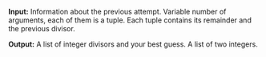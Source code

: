 **Input:** Information about the previous attempt. Variable number of arguments, each of them is a tuple. 
           Each tuple contains its remainder and the previous divisor. 

**Output:** A list of integer divisors and your best guess. A list of two integers.
